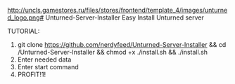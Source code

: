http://uncls.gamestores.ru/files/stores/frontend/template_4/images/unturned_logo.png# Unturned-Server-Installer
Easy Install Unturned server

TUTORIAL:
1. git clone https://github.com/nerdyfeed/Unturned-Server-Installer && cd /Unturned-Server-Installer && chmod +x ./install.sh && ./install.sh
2. Enter needed data
3. Enter start command
4. PROFIT!1!
